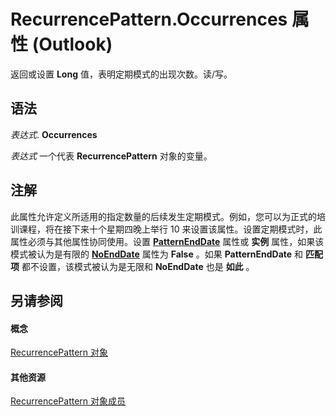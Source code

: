 
# RecurrencePattern.Occurrences 属性 (Outlook)

返回或设置 **Long** 值，表明定期模式的出现次数。读/写。


## 语法

 _表达式_. **Occurrences**

 _表达式_ 一个代表 **RecurrencePattern** 对象的变量。


## 注解

此属性允许定义所适用的指定数量的后续发生定期模式。例如，您可以为正式的培训课程，将在接下来十个星期四晚上举行 10 来设置该属性。设置定期模式时，此属性必须与其他属性协同使用。设置 **[PatternEndDate](0f78ea71-3d92-2d38-be10-e05ab7bcf44a.md)** 属性或 **实例** 属性，如果该模式被认为是有限的 **[NoEndDate](47c5841a-c0d2-2b06-ec73-7093779ceafa.md)** 属性为 **False** 。如果 **PatternEndDate** 和 **匹配项** 都不设置，该模式被认为是无限和 **NoEndDate** 也是 **如此** 。


## 另请参阅


#### 概念


[RecurrencePattern 对象](36c098f7-59fb-879a-5173-ed0260d13fa4.md)
#### 其他资源


[RecurrencePattern 对象成员](d282fdb2-2b6d-983d-fe5f-698113d35f89.md)